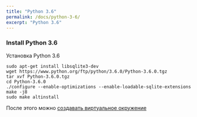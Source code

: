 ```yaml
---
title: "Python 3.6"
permalink: /docs/python-3-6/
excerpt: "Python 3.6"
---
```


### Install Python 3.6

Установка Python 3.6
```
sudo apt-get install libsqlite3-dev
wget https://www.python.org/ftp/python/3.6.0/Python-3.6.0.tgz
tar xvf Python-3.6.0.tgz
cd Python-3.6.0
./configure --enable-optimizations --enable-loadable-sqlite-extensions
make -j8
sudo make altinstall
```

После этого можно [создавать виртуальное окружение](https://pyneng.github.io/docs/venv/)

